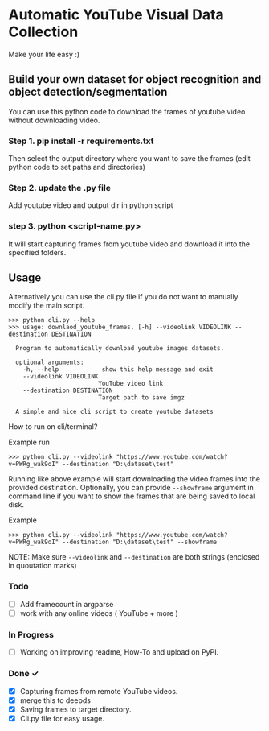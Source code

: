 # Automatic YouTube Visual Data Collection

Make your life easy :) 

## Build your own dataset for object recognition and object detection/segmentation

You can use this python code to download the frames of youtube video without downloading video. 

### Step 1. pip install -r requirements.txt
Then select the output directory where you want to save the frames (edit python code to set paths and directories)

### Step 2. update the .py file 
Add youtube video and output dir in python script

### step 3. python <script-name.py>

It will start capturing frames from youtube video and download it into the specified folders.



Usage
---
Alternatively you can use the cli.py file if you do not want to manually modify the main script.
```
>>> python cli.py --help
>>> usage: downlaod_youtube_frames. [-h] --videolink VIDEOLINK --destination DESTINATION

  Program to automatically download youtube images datasets.

  optional arguments:
    -h, --help            show this help message and exit
    --videolink VIDEOLINK
                         YouTube video link
    --destination DESTINATION
                         Target path to save imgz

  A simple and nice cli script to create youtube datasets
```

How to run on cli/terminal?

Example run

``` >>> python cli.py --videolink "https://www.youtube.com/watch?v=PWRg_wak9oI" --destination "D:\dataset\test" ```

Running like above example will start downloading the video frames into the provided destination. Optionally, you can provide ``` --showframe ``` argument in command line if you want to show the frames that are being saved to local disk.

Example

``` >>> python cli.py --videolink "https://www.youtube.com/watch?v=PWRg_wak9oI" --destination "D:\dataset\test" --showframe ```

NOTE: Make sure ``` --videolink ``` and ``` --destination ``` are both strings (enclosed in quoutation marks)

### Todo

- [ ] Add framecount in argparse 
- [ ] work with any online videos ( YouTube + more )

### In Progress

- [ ] Working on improving readme, How-To and upload on PyPI. 

### Done ✓

- [x] Capturing frames from remote YouTube videos.
- [x] merge this to deepds
- [x] Saving frames to target directory.
- [x] Cli.py file for easy usage.
